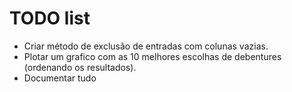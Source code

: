 # TODO list
- Criar método de exclusão de entradas com colunas vazias.
- Plotar um grafico com as 10 melhores escolhas de debentures (ordenando os resultados).
- Documentar tudo